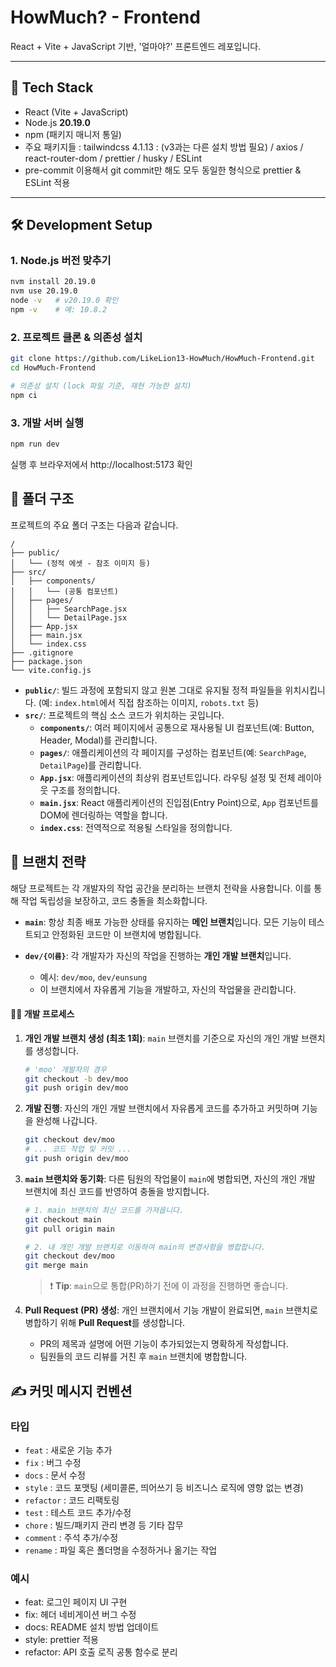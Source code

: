 # HowMuch? - Frontend

React + Vite + JavaScript 기반, '얼마야?' 프론트엔드 레포입니다.

---

## 📌 Tech Stack

- React (Vite + JavaScript)
- Node.js **20.19.0**
- npm (패키지 매니저 통일)
- 주요 패키지들 : tailwindcss 4.1.13 : (v3과는 다른 설치 방법 필요) / axios / react-router-dom / prettier / husky / ESLint
- pre-commit 이용해서 git commit만 해도 모두 동일한 형식으로 prettier & ESLint 적용

---

## 🛠️ Development Setup

### 1. Node.js 버전 맞추기

```bash
nvm install 20.19.0
nvm use 20.19.0
node -v   # v20.19.0 확인
npm -v    # 예: 10.8.2
```

### 2. 프로젝트 클론 & 의존성 설치

```bash
git clone https://github.com/LikeLion13-HowMuch/HowMuch-Frontend.git
cd HowMuch-Frontend

# 의존성 설치 (lock 파일 기준, 재현 가능한 설치)
npm ci
```

### 3. 개발 서버 실행

```bash
npm run dev
```

실행 후 브라우저에서 http://localhost:5173
확인

## 📂 폴더 구조

프로젝트의 주요 폴더 구조는 다음과 같습니다.

```
/
├── public/
│   └── (정적 에셋 - 참조 이미지 등)
├── src/
│   ├── components/
│   │   └── (공통 컴포넌트)
│   ├── pages/
│   │   ├── SearchPage.jsx
│   │   └── DetailPage.jsx
│   ├── App.jsx
│   ├── main.jsx
│   └── index.css
├── .gitignore
├── package.json
└── vite.config.js
```

- **`public/`**: 빌드 과정에 포함되지 않고 원본 그대로 유지될 정적 파일들을 위치시킵니다. (예: `index.html`에서 직접 참조하는 이미지, `robots.txt` 등)
- **`src/`**: 프로젝트의 핵심 소스 코드가 위치하는 곳입니다.
  - **`components/`**: 여러 페이지에서 공통으로 재사용될 UI 컴포넌트(예: Button, Header, Modal)를 관리합니다.
  - **`pages/`**: 애플리케이션의 각 페이지를 구성하는 컴포넌트(예: `SearchPage`, `DetailPage`)를 관리합니다.
  - **`App.jsx`**: 애플리케이션의 최상위 컴포넌트입니다. 라우팅 설정 및 전체 레이아웃 구조를 정의합니다.
  - **`main.jsx`**: React 애플리케이션의 진입점(Entry Point)으로, `App` 컴포넌트를 DOM에 렌더링하는 역할을 합니다.
  - **`index.css`**: 전역적으로 적용될 스타일을 정의합니다.

## 🌱 브랜치 전략

해당 프로젝트는 각 개발자의 작업 공간을 분리하는 브랜치 전략을 사용합니다. 이를 통해 작업 독립성을 보장하고, 코드 충돌을 최소화합니다.

- **`main`**: 항상 최종 배포 가능한 상태를 유지하는 **메인 브랜치**입니다. 모든 기능이 테스트되고 안정화된 코드만 이 브랜치에 병합됩니다.

- **`dev/{이름}`**: 각 개발자가 자신의 작업을 진행하는 **개인 개발 브랜치**입니다.
  - 예시: `dev/moo`, `dev/eunsung`
  - 이 브랜치에서 자유롭게 기능을 개발하고, 자신의 작업물을 관리합니다.

#### 👩‍💻 개발 프로세스

1.  **개인 개발 브랜치 생성 (최초 1회)**: `main` 브랜치를 기준으로 자신의 개인 개발 브랜치를 생성합니다.

    ```bash
    # 'moo' 개발자의 경우
    git checkout -b dev/moo
    git push origin dev/moo
    ```

2.  **개발 진행**: 자신의 개인 개발 브랜치에서 자유롭게 코드를 추가하고 커밋하며 기능을 완성해 나갑니다.

    ```bash
    git checkout dev/moo
    # ... 코드 작업 및 커밋 ...
    git push origin dev/moo
    ```

3.  **`main` 브랜치와 동기화**: 다른 팀원의 작업물이 `main`에 병합되면, 자신의 개인 개발 브랜치에 최신 코드를 반영하여 충돌을 방지합니다.

    ```bash
    # 1. main 브랜치의 최신 코드를 가져옵니다.
    git checkout main
    git pull origin main

    # 2. 내 개인 개발 브랜치로 이동하여 main의 변경사항을 병합합니다.
    git checkout dev/moo
    git merge main
    ```

    > ❗️ **Tip**: `main`으로 통합(PR)하기 전에 이 과정을 진행하면 좋습니다.

4.  **Pull Request (PR) 생성**: 개인 브랜치에서 기능 개발이 완료되면, `main` 브랜치로 병합하기 위해 **Pull Request**를 생성합니다.
    - PR의 제목과 설명에 어떤 기능이 추가되었는지 명확하게 작성합니다.
    - 팀원들의 코드 리뷰를 거친 후 `main` 브랜치에 병합합니다.

## ✍️ 커밋 메시지 컨벤션

### 타입

- `feat` : 새로운 기능 추가
- `fix` : 버그 수정
- `docs` : 문서 수정
- `style` : 코드 포맷팅 (세미콜론, 띄어쓰기 등 비즈니스 로직에 영향 없는 변경)
- `refactor` : 코드 리팩토링
- `test` : 테스트 코드 추가/수정
- `chore` : 빌드/패키지 관리 변경 등 기타 잡무
- `comment` : 주석 추가/수정
- `rename` : 파일 혹은 폴더명을 수정하거나 옮기는 작업

### 예시

- feat: 로그인 페이지 UI 구현
- fix: 헤더 네비게이션 버그 수정
- docs: README 설치 방법 업데이트
- style: prettier 적용
- refactor: API 호출 로직 공통 함수로 분리
